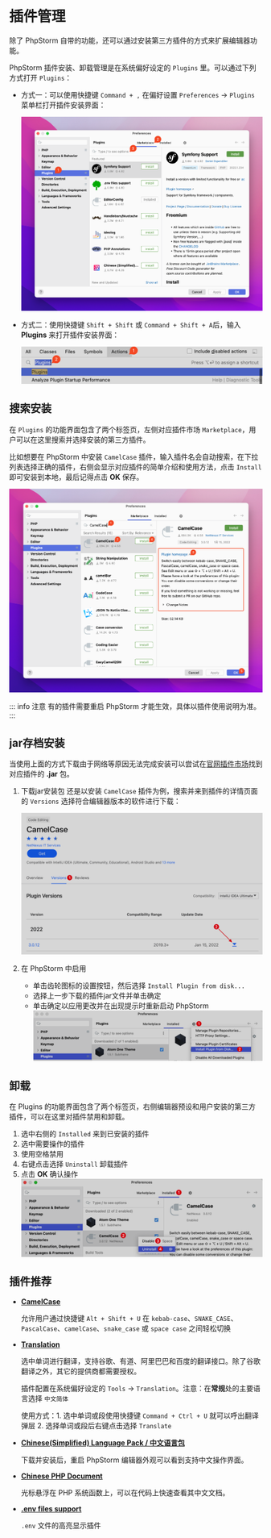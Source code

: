 # 插件管理

除了 PhpStorm 自带的功能，还可以通过安装第三方插件的方式来扩展编辑器功能。


PhpStorm 插件安装、卸载管理是在系统偏好设定的 `Plugins` 里。可以通过下列方式打开  `Plugins`：

- 方式一：可以使用快捷键 `Command + ,` 在偏好设置 `Preferences` -> `Plugins` 菜单栏打开插件安装界面：


    ![](./images/plugins/marketplace-plugins.png)

- 方式二：使用快捷键 `Shift + Shift` 或 `Command + Shift + A`后，输入 **Plugins** 来打开插件安装界面：

    ![](./images/plugins/search-plugins-use-keymap.png)


## 搜索安装


在 `Plugins` 的功能界面包含了两个标签页，左侧对应插件市场 `Marketplace`，用户可以在这里搜索并选择安装的第三方插件。

比如想要在 PhpStorm 中安装 `CamelCase` 插件，输入插件名会自动搜索，在下拉列表选择正确的插件，右侧会显示对应插件的简单介绍和使用方法，点击 `Install` 即可安装到本地，最后记得点击 **OK** 保存。

![](./images/plugins/install-plugin.png)


::: info 注意
有的插件需要重启 PhpStorm 才能生效，具体以插件使用说明为准。
:::


## jar存档安装

当使用上面的方式下载由于网络等原因无法完成安装可以尝试在[官网插件市场](https://plugins.jetbrains.com/)找到对应插件的 **.jar** 包。

1. 下载jar安装包
    还是以安装 `CamelCase` 插件为例，搜索并来到插件的详情页面的 `Versions` 选择符合编辑器版本的软件进行下载：

    ![](./images/plugins/download-plugin-jar-data.png)

2. 在 PhpStorm 中启用
    - 单击齿轮图标的设置按钮，然后选择 `Install Plugin from disk...`
    - 选择上一步下载的插件jar文件并单击确定
    - 单击确定以应用更改并在出现提示时重新启动 PhpStorm
    ![](./images/plugins/install-plugin-from-disk.png)


## 卸载

在 Plugins 的功能界面包含了两个标签页，右侧编辑器预设和用户安装的第三方插件，可以在这里对插件禁用和卸载。

1. 选中右侧的 `Installed` 来到已安装的插件
2. 选中需要操作的插件
3. 使用空格禁用
4. 右键点击选择 `Uninstall` 卸载插件
5. 点击 **OK** 确认操作
    ![](./images/plugins/uninstall-plugin.png)


## 插件推荐

- [**CamelCase**](https://plugins.jetbrains.com/plugin/7160)

    允许用户通过快捷键 `Alt + Shift + U` 在 `kebab-case`、`SNAKE_CASE`、`PascalCase`、`camelCase`、`snake_case` 或 `space case` 之间轻松切换

- [**Translation**](https://plugins.jetbrains.com/plugin/8579)
    
    选中单词进行翻译，支持谷歌、有道、阿里巴巴和百度的翻译接口。除了谷歌翻译之外，其它的提供商都需要授权。
    

    插件配置在系统偏好设定的 `Tools` -> `Translation`。注意：在**常规**处的主要语言选择 `中文简体`


    使用方式：1. 选中单词或段使用快捷键 `Command + Ctrl + U` 就可以呼出翻译弹层 2. 选择单词或段后右键点击选择 `Translate`


- [**Chinese ​(Simplified)​ Language Pack / 中文语言包**](https://plugins.jetbrains.com/plugin/13710)

    下载并安装后，重启 PhpStorm 编辑器外观可以看到支持中文操作界面。

- [**Chinese PHP Document**](https://plugins.jetbrains.com/plugin/12734)
    
    光标悬浮在 PHP 系统函数上，可以在代码上快速查看其中文文档。


- [**.env files support**](https://plugins.jetbrains.com/plugin/9525)
    
    `.env` 文件的高亮显示插件